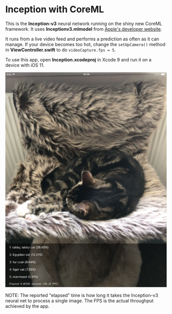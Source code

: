 # Inception with CoreML

This is the **Inception-v3** neural network running on the shiny new CoreML framework. It uses **Inceptionv3.mlmodel** from [Apple's developer website](https://docs-assets.developer.apple.com/coreml/models/Inceptionv3.mlmodel).

It runs from a live video feed and performs a prediction as often as it can manage. If your device becomes too hot, change the `setUpCamera()` method in **ViewController.swift** to do `videoCapture.fps = 5`.

To use this app, open **Inception.xcodeproj** in Xcode 9 and run it on a device with iOS 11.

![Screenshot](Screenshot.png)

NOTE: The reported "elapsed" time is how long it takes the Inception-v3 neural net to process a single image. The FPS is the actual throughput achieved by the app.
